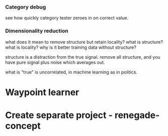 ### Category debug

see how quickly category tester zeroes in on correct value.

### Dimensionality reduction

what does it mean to remove structure but retain 
locality?  what is structure?  what is locality?  why is 
it better training data without structure?

structure is a distraction from the true signal.  remove 
all structure, and you have pure signal plus noise which 
averages out.

what is "true" is uncorrelated, in machine learning as 
in politics.

# Waypoint learner

# Create separate project - renegade-concept